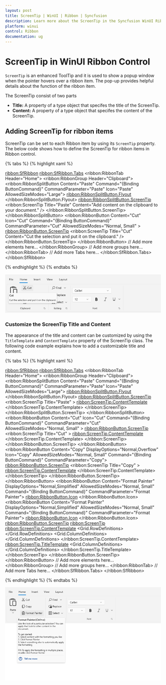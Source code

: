 ```yaml
---
layout: post
title: ScreenTip | WinUI | Ribbon | Syncfusion
description: Learn more about the ScreenTip in the Syncfusion WinUI Ribbon (SfRibbon) control.
platform: winui
control: Ribbon
documentation: ug
---
```


# ScreenTip in WinUI Ribbon Control

`ScreenTip` is an enhanced ToolTip and it is used to show a popup window when the pointer hovers over a ribbon item. The pop-up provides helpful details about the function of the ribbon item.

The ScreenTip consist of two parts 
    
* **Title:** A property of a type object that specifes the title of the ScreenTip.
* **Content:** A property of a type object that specifes the content of the ScreenTip.

## Adding ScreenTip for ribbon items

ScreenTip can be set to each Ribbon item by using its `ScreenTip` property. The below code shows how to define the ScreenTip for ribbon items in Ribbon control.

{% tabs %}
{% highlight xaml %}

<ribbon:SfRibbon>
    <ribbon:SfRibbon.Tabs>
        <ribbon:RibbonTab Header="Home">
            <ribbon:RibbonGroup Header="Clipboard">
                <ribbon:RibbonSplitButton Content="Paste"
                                Command="{Binding ButtonCommand}" 
                                CommandParameter="Paste"
                                Icon="Paste"
                                AllowedSizeModes="Large">
                            <ribbon:RibbonSplitButton.Flyout>
                                <MenuFlyout>
                                    <MenuFlyoutItem Command="{Binding ButtonCommand}"
                                                    CommandParameter="Paste -&gt;Paste command"
                                                    Text="Paste" />
                                    <MenuFlyoutItem Command="{Binding ButtonCommand}"
                                                    CommandParameter="Paste -&gt;Paste Special"
                                                    Text="Paste Special" />
                                    <MenuFlyoutItem Command="{Binding ButtonCommand}"
                                                    CommandParameter="Paste -&gt; Set Default Paste"
                                                    Text="Set Default Paste" />
                                </MenuFlyout>
                            </ribbon:RibbonSplitButton.Flyout>
                            <ribbon:RibbonSplitButton.ScreenTip>
                            <ribbon:ScreenTip Title="Paste" Content="Add content on the clipboard to your document." />
                            </ribbon:RibbonSplitButton.ScreenTip>
                </ribbon:RibbonSplitButton>
                <ribbon:RibbonButton Content="Cut"
                                    Icon="Cut" 
                                    Command="{Binding ButtonCommand}" 
                                    CommandParameter="Cut"
                                    AllowedSizeModes="Normal, Small" >
                <ribbon:RibbonButton.ScreenTip>
                        <ribbon:ScreenTip Title="Cut" Content="Cut the selection and put it on the clipboard." />
                </ribbon:RibbonButton.ScreenTip>
                </ribbon:RibbonButton>
                // Add more elements here...
            </ribbon:RibbonGroup>
            // Add more groups here...
        </ribbon:RibbonTab>
        // Add more Tabs here...
    </ribbon:SfRibbon.Tabs>
</ribbon:SfRibbon>

{% endhighlight %}
{% endtabs %}

![ScreenTip in Ribbon control](Ribbon-ScreenTip-images/winui-ribbon-screentip.png)

### Customize the ScreenTip Title and Content

The appearance of the title and content can be customized by using the `TitleTemplate` and `ContentTemplate` property of the ScreenTip class. The following code example explains how to add a customizable title and content.

{% tabs %}
{% highlight xaml %}

<ribbon:SfRibbon>
    <ribbon:SfRibbon.Tabs>
        <ribbon:RibbonTab Header="Home">
            <ribbon:RibbonGroup Header="Clipboard">
                    <ribbon:RibbonSplitButton Content="Paste"
                                    Command="{Binding ButtonCommand}" 
                                    CommandParameter="Paste"
                            Icon="Paste"
                            AllowedSizeModes="Large">
                    <ribbon:RibbonSplitButton.Flyout>
                        <MenuFlyout>
                                    <MenuFlyoutItem Command="{Binding ButtonCommand}"
                                                    CommandParameter="Paste -&gt;Paste command"
                                                    Text="Paste" />
                                    <MenuFlyoutItem Command="{Binding ButtonCommand}"
                                                    CommandParameter="Paste -&gt;Paste Special"
                                                    Text="Paste Special" />
                                    <MenuFlyoutItem Command="{Binding ButtonCommand}"
                                                    CommandParameter="Paste -&gt; Set Default Paste"
                                                    Text="Set Default Paste" />
                                </MenuFlyout>
                    </ribbon:RibbonSplitButton.Flyout>
                    <ribbon:RibbonSplitButton.ScreenTip>
                        <ribbon:ScreenTip Title="Paste" >
                            <ribbon:ScreenTip.ContentTemplate>
                                <DataTemplate>
                                        <StackPanel>
                                        <TextBlock Text="Add content on the clipboard to your document." 
                                                Width="180"
                                                TextWrapping="Wrap"/>
                                        </StackPanel>
                                </DataTemplate>
                            </ribbon:ScreenTip.ContentTemplate>
                        </ribbon:ScreenTip>
                    </ribbon:RibbonSplitButton.ScreenTip>
                </ribbon:RibbonSplitButton>
                <ribbon:RibbonButton Content="Cut"
                                    Icon="Cut" 
                                    Command="{Binding ButtonCommand}" 
                                    CommandParameter="Cut"
                                    AllowedSizeModes="Normal, Small" >
                    <ribbon:RibbonButton.ScreenTip>
                        <ribbon:ScreenTip Title="Cut" >
                            <ribbon:ScreenTip.ContentTemplate>
                                <DataTemplate>
                                    <StackPanel >
                                        <TextBlock Text="Remove the selection and put it on the clipboard so you can paste it somewhere else." 
                                                Width="170"
                                                TextWrapping="Wrap"/>
                                    </StackPanel>
                                </DataTemplate>
                            </ribbon:ScreenTip.ContentTemplate>
                        </ribbon:ScreenTip>
                    </ribbon:RibbonButton.ScreenTip>
                </ribbon:RibbonButton>
                <ribbon:RibbonButton Content="Copy"
                                    DisplayOptions="Normal,Overflow"
                                    Icon="Copy"
                                    AllowedSizeModes="Normal, Small"
                                    Command="{Binding ButtonCommand}" 
                                    CommandParameter="Copy">
                    <ribbon:RibbonButton.ScreenTip>
                        <ribbon:ScreenTip Title="Copy" >
                            <ribbon:ScreenTip.ContentTemplate>
                                <DataTemplate>
                                    <StackPanel Margin="2">
                                        <TextBlock Text="Put a copy of the selection on the clipboard so you can paste it somewhere else." 
                                                Width="170"
                                                TextWrapping="Wrap"/>
                                    </StackPanel>
                                </DataTemplate>
                            </ribbon:ScreenTip.ContentTemplate>
                        </ribbon:ScreenTip>
                    </ribbon:RibbonButton.ScreenTip>
                </ribbon:RibbonButton>
                <ribbon:RibbonButton Content="Format Painter"
                            DisplayOptions="Normal,Simplified"
                            AllowedSizeModes="Normal, Small" 
                            Command="{Binding ButtonCommand}" 
                            CommandParameter="Format Painter">
                    <ribbon:RibbonButton.Icon>
                        <FontIcon Glyph="&#xF0E3;" />
                    </ribbon:RibbonButton.Icon>
                    <ribbon:RibbonButton Content="Format Painter"
                            DisplayOptions="Normal,Simplified"
                            AllowedSizeModes="Normal, Small" 
                            Command="{Binding ButtonCommand}" 
                            CommandParameter="Format Painter">
                    <ribbon:RibbonButton.Icon>
                        <FontIcon Glyph="&#xF0E3;" />
                    </ribbon:RibbonButton.Icon>
                    <ribbon:RibbonButton.ScreenTip>
                        <ribbon:ScreenTip>
                            <ribbon:ScreenTip.ContentTemplate>
                                <DataTemplate>
                                    <Grid>
                                        <Grid.RowDefinitions>
                                            <RowDefinition Height="Auto"/>
                                            <RowDefinition/>
                                            <RowDefinition Height="Auto"/>
                                        </Grid.RowDefinitions>
                                        <StackPanel>
                                            <TextBlock Text="Like the look of a particular selection? You can apply that look to other content in the document." Width="250" TextWrapping="WrapWholeWords"/>
                                            <AppBarSeparator/>
                                            <TextBlock Text="To get started:" TextWrapping="Wrap" Width="250"/>
                                            <TextBlock Text="1. Select content with the formatting you like" TextWrapping="Wrap" Width="250"/>
                                            <TextBlock Text="2. Click Format Painter" TextWrapping="Wrap" Width="250"/>
                                            <TextBlock Text="3. Select something else to automatically apply the formatting" TextWrapping="Wrap" Width="250"/>
                                            <AppBarSeparator/>
                                            <TextBlock Text="FYI: To apply the formatting in multiple places, double-click Format Painter" TextWrapping="WrapWholeWords" Width="250"/>
                                        </StackPanel>
                                        <Border Name="PART_Seperator" Margin="4"  BorderBrush="{StaticResource ControlStrokeColorDefault}" BorderThickness="0,0,0,1"  Grid.Row="1"  />
                                        <Grid Grid.Row="2">
                                            <Grid.ColumnDefinitions>
                                                <ColumnDefinition Width="20"/>
                                                <ColumnDefinition  />
                                            </Grid.ColumnDefinitions>
                                            <Border  HorizontalAlignment="Left"   Grid.Column="0" Margin="4,4,0,4" x:Name="HelpImage">
                                                <SymbolIcon Height="16" x:Name="helpImage" Width="16" Symbol="Help" Foreground="{StaticResource SystemAccentColor}"/>
                                            </Border>
                                            <HyperlinkButton Content="Tell me more" FontWeight="Bold" Foreground="{StaticResource SystemAccentColor}" Grid.Column="1" />
                                        </Grid>
                                    </Grid>
                                </DataTemplate>
                            </ribbon:ScreenTip.ContentTemplate>
                            <ribbon:ScreenTip.TitleTemplate>
                                <DataTemplate>
                                    <Grid>
                                        <Grid.ColumnDefinitions>
                                            <ColumnDefinition Width="Auto"/>
                                            <ColumnDefinition Width="Auto"/>
                                        </Grid.ColumnDefinitions>
                                        <TextBlock Text="Format Painter" Grid.Column="0"/>
                                        <TextBlock Text="(Ctrl+w)" Grid.Column="1" />
                                    </Grid>
                                </DataTemplate>
                            </ribbon:ScreenTip.TitleTemplate>
                        </ribbon:ScreenTip>
                    </ribbon:RibbonButton.ScreenTip>
                </ribbon:RibbonButton> 
                // Add more elements here...
            </ribbon:RibbonGroup>
            // Add more groups here...
        </ribbon:RibbonTab>
        // Add more Tabs here...
    </ribbon:SfRibbon.Tabs>
</ribbon:SfRibbon>

{% endhighlight %}
{% endtabs %}

![Customized ScreenTip in Ribbon control](Ribbon-ScreenTip-images/winui-ribbon-customized-screentip.png)
